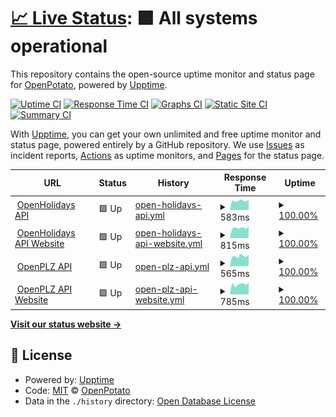 # [📈 Live Status](https://openpotato.github.io/uptime): <!--live status--> **🟩 All systems operational**

This repository contains the open-source uptime monitor and status page for [OpenPotato](https://openpotato.github.io/uptime), powered by [Upptime](https://github.com/upptime/upptime).

[![Uptime CI](https://github.com/openpotato/uptime/workflows/Uptime%20CI/badge.svg)](https://github.com/openpotato/uptime/actions?query=workflow%3A%22Uptime+CI%22)
[![Response Time CI](https://github.com/openpotato/uptime/workflows/Response%20Time%20CI/badge.svg)](https://github.com/openpotato/uptime/actions?query=workflow%3A%22Response+Time+CI%22)
[![Graphs CI](https://github.com/openpotato/uptime/workflows/Graphs%20CI/badge.svg)](https://github.com/openpotato/uptime/actions?query=workflow%3A%22Graphs+CI%22)
[![Static Site CI](https://github.com/openpotato/uptime/workflows/Static%20Site%20CI/badge.svg)](https://github.com/openpotato/uptime/actions?query=workflow%3A%22Static+Site+CI%22)
[![Summary CI](https://github.com/openpotato/uptime/workflows/Summary%20CI/badge.svg)](https://github.com/openpotato/uptime/actions?query=workflow%3A%22Summary+CI%22)

With [Upptime](https://upptime.js.org), you can get your own unlimited and free uptime monitor and status page, powered entirely by a GitHub repository. We use [Issues](https://github.com/openpotato/uptime/issues) as incident reports, [Actions](https://github.com/openpotato/uptime/actions) as uptime monitors, and [Pages](https://openpotato.github.io/uptime) for the status page.

<!--start: status pages-->
<!-- This summary is generated by Upptime (https://github.com/upptime/upptime) -->
<!-- Do not edit this manually, your changes will be overwritten -->
<!-- prettier-ignore -->
| URL | Status | History | Response Time | Uptime |
| --- | ------ | ------- | ------------- | ------ |
| <img alt="" src="https://openholidaysapi.org/swagger/favicon-32x32.png" height="13"> [OpenHolidays API](https://openholidaysapi.org/Countries) | 🟩 Up | [open-holidays-api.yml](https://github.com/openpotato/uptime/commits/HEAD/history/open-holidays-api.yml) | <details><summary><img alt="Response time graph" src="./graphs/open-holidays-api/response-time-week.png" height="20"> 583ms</summary><br><a href="https://openpotato.github.io/uptime/history/open-holidays-api"><img alt="Response time 594" src="https://img.shields.io/endpoint?url=https%3A%2F%2Fraw.githubusercontent.com%2Fopenpotato%2Fuptime%2FHEAD%2Fapi%2Fopen-holidays-api%2Fresponse-time.json"></a><br><a href="https://openpotato.github.io/uptime/history/open-holidays-api"><img alt="24-hour response time 529" src="https://img.shields.io/endpoint?url=https%3A%2F%2Fraw.githubusercontent.com%2Fopenpotato%2Fuptime%2FHEAD%2Fapi%2Fopen-holidays-api%2Fresponse-time-day.json"></a><br><a href="https://openpotato.github.io/uptime/history/open-holidays-api"><img alt="7-day response time 583" src="https://img.shields.io/endpoint?url=https%3A%2F%2Fraw.githubusercontent.com%2Fopenpotato%2Fuptime%2FHEAD%2Fapi%2Fopen-holidays-api%2Fresponse-time-week.json"></a><br><a href="https://openpotato.github.io/uptime/history/open-holidays-api"><img alt="30-day response time 584" src="https://img.shields.io/endpoint?url=https%3A%2F%2Fraw.githubusercontent.com%2Fopenpotato%2Fuptime%2FHEAD%2Fapi%2Fopen-holidays-api%2Fresponse-time-month.json"></a><br><a href="https://openpotato.github.io/uptime/history/open-holidays-api"><img alt="1-year response time 580" src="https://img.shields.io/endpoint?url=https%3A%2F%2Fraw.githubusercontent.com%2Fopenpotato%2Fuptime%2FHEAD%2Fapi%2Fopen-holidays-api%2Fresponse-time-year.json"></a></details> | <details><summary><a href="https://openpotato.github.io/uptime/history/open-holidays-api">100.00%</a></summary><a href="https://openpotato.github.io/uptime/history/open-holidays-api"><img alt="All-time uptime 99.07%" src="https://img.shields.io/endpoint?url=https%3A%2F%2Fraw.githubusercontent.com%2Fopenpotato%2Fuptime%2FHEAD%2Fapi%2Fopen-holidays-api%2Fuptime.json"></a><br><a href="https://openpotato.github.io/uptime/history/open-holidays-api"><img alt="24-hour uptime 100.00%" src="https://img.shields.io/endpoint?url=https%3A%2F%2Fraw.githubusercontent.com%2Fopenpotato%2Fuptime%2FHEAD%2Fapi%2Fopen-holidays-api%2Fuptime-day.json"></a><br><a href="https://openpotato.github.io/uptime/history/open-holidays-api"><img alt="7-day uptime 100.00%" src="https://img.shields.io/endpoint?url=https%3A%2F%2Fraw.githubusercontent.com%2Fopenpotato%2Fuptime%2FHEAD%2Fapi%2Fopen-holidays-api%2Fuptime-week.json"></a><br><a href="https://openpotato.github.io/uptime/history/open-holidays-api"><img alt="30-day uptime 99.86%" src="https://img.shields.io/endpoint?url=https%3A%2F%2Fraw.githubusercontent.com%2Fopenpotato%2Fuptime%2FHEAD%2Fapi%2Fopen-holidays-api%2Fuptime-month.json"></a><br><a href="https://openpotato.github.io/uptime/history/open-holidays-api"><img alt="1-year uptime 98.24%" src="https://img.shields.io/endpoint?url=https%3A%2F%2Fraw.githubusercontent.com%2Fopenpotato%2Fuptime%2FHEAD%2Fapi%2Fopen-holidays-api%2Fuptime-year.json"></a></details>
| <img alt="" src="https://www.openholidaysapi.org/de/assets/logos/favicon.ico" height="13"> [OpenHolidays API Website](https://www.openholidaysapi.org/de) | 🟩 Up | [open-holidays-api-website.yml](https://github.com/openpotato/uptime/commits/HEAD/history/open-holidays-api-website.yml) | <details><summary><img alt="Response time graph" src="./graphs/open-holidays-api-website/response-time-week.png" height="20"> 815ms</summary><br><a href="https://openpotato.github.io/uptime/history/open-holidays-api-website"><img alt="Response time 833" src="https://img.shields.io/endpoint?url=https%3A%2F%2Fraw.githubusercontent.com%2Fopenpotato%2Fuptime%2FHEAD%2Fapi%2Fopen-holidays-api-website%2Fresponse-time.json"></a><br><a href="https://openpotato.github.io/uptime/history/open-holidays-api-website"><img alt="24-hour response time 743" src="https://img.shields.io/endpoint?url=https%3A%2F%2Fraw.githubusercontent.com%2Fopenpotato%2Fuptime%2FHEAD%2Fapi%2Fopen-holidays-api-website%2Fresponse-time-day.json"></a><br><a href="https://openpotato.github.io/uptime/history/open-holidays-api-website"><img alt="7-day response time 815" src="https://img.shields.io/endpoint?url=https%3A%2F%2Fraw.githubusercontent.com%2Fopenpotato%2Fuptime%2FHEAD%2Fapi%2Fopen-holidays-api-website%2Fresponse-time-week.json"></a><br><a href="https://openpotato.github.io/uptime/history/open-holidays-api-website"><img alt="30-day response time 820" src="https://img.shields.io/endpoint?url=https%3A%2F%2Fraw.githubusercontent.com%2Fopenpotato%2Fuptime%2FHEAD%2Fapi%2Fopen-holidays-api-website%2Fresponse-time-month.json"></a><br><a href="https://openpotato.github.io/uptime/history/open-holidays-api-website"><img alt="1-year response time 819" src="https://img.shields.io/endpoint?url=https%3A%2F%2Fraw.githubusercontent.com%2Fopenpotato%2Fuptime%2FHEAD%2Fapi%2Fopen-holidays-api-website%2Fresponse-time-year.json"></a></details> | <details><summary><a href="https://openpotato.github.io/uptime/history/open-holidays-api-website">100.00%</a></summary><a href="https://openpotato.github.io/uptime/history/open-holidays-api-website"><img alt="All-time uptime 99.83%" src="https://img.shields.io/endpoint?url=https%3A%2F%2Fraw.githubusercontent.com%2Fopenpotato%2Fuptime%2FHEAD%2Fapi%2Fopen-holidays-api-website%2Fuptime.json"></a><br><a href="https://openpotato.github.io/uptime/history/open-holidays-api-website"><img alt="24-hour uptime 100.00%" src="https://img.shields.io/endpoint?url=https%3A%2F%2Fraw.githubusercontent.com%2Fopenpotato%2Fuptime%2FHEAD%2Fapi%2Fopen-holidays-api-website%2Fuptime-day.json"></a><br><a href="https://openpotato.github.io/uptime/history/open-holidays-api-website"><img alt="7-day uptime 100.00%" src="https://img.shields.io/endpoint?url=https%3A%2F%2Fraw.githubusercontent.com%2Fopenpotato%2Fuptime%2FHEAD%2Fapi%2Fopen-holidays-api-website%2Fuptime-week.json"></a><br><a href="https://openpotato.github.io/uptime/history/open-holidays-api-website"><img alt="30-day uptime 100.00%" src="https://img.shields.io/endpoint?url=https%3A%2F%2Fraw.githubusercontent.com%2Fopenpotato%2Fuptime%2FHEAD%2Fapi%2Fopen-holidays-api-website%2Fuptime-month.json"></a><br><a href="https://openpotato.github.io/uptime/history/open-holidays-api-website"><img alt="1-year uptime 99.99%" src="https://img.shields.io/endpoint?url=https%3A%2F%2Fraw.githubusercontent.com%2Fopenpotato%2Fuptime%2FHEAD%2Fapi%2Fopen-holidays-api-website%2Fuptime-year.json"></a></details>
| <img alt="" src="https://openplzapi.org/swagger/favicon-32x32.png" height="13"> [OpenPLZ API](https://openplzapi.org/de/FederalStates) | 🟩 Up | [open-plz-api.yml](https://github.com/openpotato/uptime/commits/HEAD/history/open-plz-api.yml) | <details><summary><img alt="Response time graph" src="./graphs/open-plz-api/response-time-week.png" height="20"> 565ms</summary><br><a href="https://openpotato.github.io/uptime/history/open-plz-api"><img alt="Response time 608" src="https://img.shields.io/endpoint?url=https%3A%2F%2Fraw.githubusercontent.com%2Fopenpotato%2Fuptime%2FHEAD%2Fapi%2Fopen-plz-api%2Fresponse-time.json"></a><br><a href="https://openpotato.github.io/uptime/history/open-plz-api"><img alt="24-hour response time 551" src="https://img.shields.io/endpoint?url=https%3A%2F%2Fraw.githubusercontent.com%2Fopenpotato%2Fuptime%2FHEAD%2Fapi%2Fopen-plz-api%2Fresponse-time-day.json"></a><br><a href="https://openpotato.github.io/uptime/history/open-plz-api"><img alt="7-day response time 565" src="https://img.shields.io/endpoint?url=https%3A%2F%2Fraw.githubusercontent.com%2Fopenpotato%2Fuptime%2FHEAD%2Fapi%2Fopen-plz-api%2Fresponse-time-week.json"></a><br><a href="https://openpotato.github.io/uptime/history/open-plz-api"><img alt="30-day response time 584" src="https://img.shields.io/endpoint?url=https%3A%2F%2Fraw.githubusercontent.com%2Fopenpotato%2Fuptime%2FHEAD%2Fapi%2Fopen-plz-api%2Fresponse-time-month.json"></a><br><a href="https://openpotato.github.io/uptime/history/open-plz-api"><img alt="1-year response time 578" src="https://img.shields.io/endpoint?url=https%3A%2F%2Fraw.githubusercontent.com%2Fopenpotato%2Fuptime%2FHEAD%2Fapi%2Fopen-plz-api%2Fresponse-time-year.json"></a></details> | <details><summary><a href="https://openpotato.github.io/uptime/history/open-plz-api">100.00%</a></summary><a href="https://openpotato.github.io/uptime/history/open-plz-api"><img alt="All-time uptime 99.80%" src="https://img.shields.io/endpoint?url=https%3A%2F%2Fraw.githubusercontent.com%2Fopenpotato%2Fuptime%2FHEAD%2Fapi%2Fopen-plz-api%2Fuptime.json"></a><br><a href="https://openpotato.github.io/uptime/history/open-plz-api"><img alt="24-hour uptime 100.00%" src="https://img.shields.io/endpoint?url=https%3A%2F%2Fraw.githubusercontent.com%2Fopenpotato%2Fuptime%2FHEAD%2Fapi%2Fopen-plz-api%2Fuptime-day.json"></a><br><a href="https://openpotato.github.io/uptime/history/open-plz-api"><img alt="7-day uptime 100.00%" src="https://img.shields.io/endpoint?url=https%3A%2F%2Fraw.githubusercontent.com%2Fopenpotato%2Fuptime%2FHEAD%2Fapi%2Fopen-plz-api%2Fuptime-week.json"></a><br><a href="https://openpotato.github.io/uptime/history/open-plz-api"><img alt="30-day uptime 100.00%" src="https://img.shields.io/endpoint?url=https%3A%2F%2Fraw.githubusercontent.com%2Fopenpotato%2Fuptime%2FHEAD%2Fapi%2Fopen-plz-api%2Fuptime-month.json"></a><br><a href="https://openpotato.github.io/uptime/history/open-plz-api"><img alt="1-year uptime 99.97%" src="https://img.shields.io/endpoint?url=https%3A%2F%2Fraw.githubusercontent.com%2Fopenpotato%2Fuptime%2FHEAD%2Fapi%2Fopen-plz-api%2Fuptime-year.json"></a></details>
| <img alt="" src="https://www.openplzapi.org/de/assets/logos/favicon.ico" height="13"> [OpenPLZ API Website](https://www.openplzapi.org/de) | 🟩 Up | [open-plz-api-website.yml](https://github.com/openpotato/uptime/commits/HEAD/history/open-plz-api-website.yml) | <details><summary><img alt="Response time graph" src="./graphs/open-plz-api-website/response-time-week.png" height="20"> 785ms</summary><br><a href="https://openpotato.github.io/uptime/history/open-plz-api-website"><img alt="Response time 831" src="https://img.shields.io/endpoint?url=https%3A%2F%2Fraw.githubusercontent.com%2Fopenpotato%2Fuptime%2FHEAD%2Fapi%2Fopen-plz-api-website%2Fresponse-time.json"></a><br><a href="https://openpotato.github.io/uptime/history/open-plz-api-website"><img alt="24-hour response time 743" src="https://img.shields.io/endpoint?url=https%3A%2F%2Fraw.githubusercontent.com%2Fopenpotato%2Fuptime%2FHEAD%2Fapi%2Fopen-plz-api-website%2Fresponse-time-day.json"></a><br><a href="https://openpotato.github.io/uptime/history/open-plz-api-website"><img alt="7-day response time 785" src="https://img.shields.io/endpoint?url=https%3A%2F%2Fraw.githubusercontent.com%2Fopenpotato%2Fuptime%2FHEAD%2Fapi%2Fopen-plz-api-website%2Fresponse-time-week.json"></a><br><a href="https://openpotato.github.io/uptime/history/open-plz-api-website"><img alt="30-day response time 815" src="https://img.shields.io/endpoint?url=https%3A%2F%2Fraw.githubusercontent.com%2Fopenpotato%2Fuptime%2FHEAD%2Fapi%2Fopen-plz-api-website%2Fresponse-time-month.json"></a><br><a href="https://openpotato.github.io/uptime/history/open-plz-api-website"><img alt="1-year response time 813" src="https://img.shields.io/endpoint?url=https%3A%2F%2Fraw.githubusercontent.com%2Fopenpotato%2Fuptime%2FHEAD%2Fapi%2Fopen-plz-api-website%2Fresponse-time-year.json"></a></details> | <details><summary><a href="https://openpotato.github.io/uptime/history/open-plz-api-website">100.00%</a></summary><a href="https://openpotato.github.io/uptime/history/open-plz-api-website"><img alt="All-time uptime 99.81%" src="https://img.shields.io/endpoint?url=https%3A%2F%2Fraw.githubusercontent.com%2Fopenpotato%2Fuptime%2FHEAD%2Fapi%2Fopen-plz-api-website%2Fuptime.json"></a><br><a href="https://openpotato.github.io/uptime/history/open-plz-api-website"><img alt="24-hour uptime 100.00%" src="https://img.shields.io/endpoint?url=https%3A%2F%2Fraw.githubusercontent.com%2Fopenpotato%2Fuptime%2FHEAD%2Fapi%2Fopen-plz-api-website%2Fuptime-day.json"></a><br><a href="https://openpotato.github.io/uptime/history/open-plz-api-website"><img alt="7-day uptime 100.00%" src="https://img.shields.io/endpoint?url=https%3A%2F%2Fraw.githubusercontent.com%2Fopenpotato%2Fuptime%2FHEAD%2Fapi%2Fopen-plz-api-website%2Fuptime-week.json"></a><br><a href="https://openpotato.github.io/uptime/history/open-plz-api-website"><img alt="30-day uptime 100.00%" src="https://img.shields.io/endpoint?url=https%3A%2F%2Fraw.githubusercontent.com%2Fopenpotato%2Fuptime%2FHEAD%2Fapi%2Fopen-plz-api-website%2Fuptime-month.json"></a><br><a href="https://openpotato.github.io/uptime/history/open-plz-api-website"><img alt="1-year uptime 99.99%" src="https://img.shields.io/endpoint?url=https%3A%2F%2Fraw.githubusercontent.com%2Fopenpotato%2Fuptime%2FHEAD%2Fapi%2Fopen-plz-api-website%2Fuptime-year.json"></a></details>

<!--end: status pages-->

[**Visit our status website →**](https://openpotato.github.io/uptime)

## 📄 License

- Powered by: [Upptime](https://github.com/upptime/upptime)
- Code: [MIT](./LICENSE) © [OpenPotato](https://openpotato.github.io/uptime)
- Data in the `./history` directory: [Open Database License](https://opendatacommons.org/licenses/odbl/1-0/)
